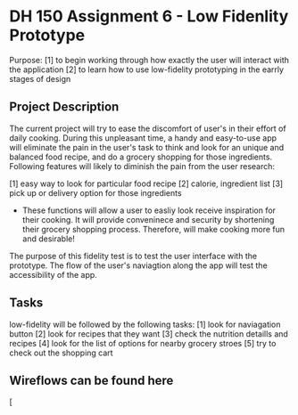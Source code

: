 # DH 150 Assignment 6 - Low Fidenlity Prototype

Purpose: 
[1] to begin working through how exactly the user will interact with the application
[2] to learn how to use low-fidelity prototyping in the earrly stages of design

## Project Description
The current project will try to ease the discomfort of user's in their effort of daily cooking. During this unpleasant time, a handy and easy-to-use app will eliminate the pain in the user's task to think and look for an unique and balanced food recipe, and do a grocery shopping for those ingredients. Following features will likely to diminish the pain from the user research:

[1] easy way to look for particular food recipe
[2] calorie, ingredient list
[3] pick up or delivery option for those ingredients

- These functions will allow a user to easliy look receive inspiration for their cooking. It will provide conveninece and security by shortening their grocery shopping process. Therefore, will make cooking more fun and desirable!

The purpose of this fidelity test is to test the user interface with the prototype. The flow of the user's naviagtion along the app will test the accessibility of the app.


## Tasks
low-fidelity will be followed by the following tasks: 
[1] look for naviagation button
[2] look for recipes that they want
[3] check the nutrition detaills and recipes
[4] look for the list of options for nearby grocery stroes
[5] try to check out the shopping cart

## Wireflows can be found here
[
